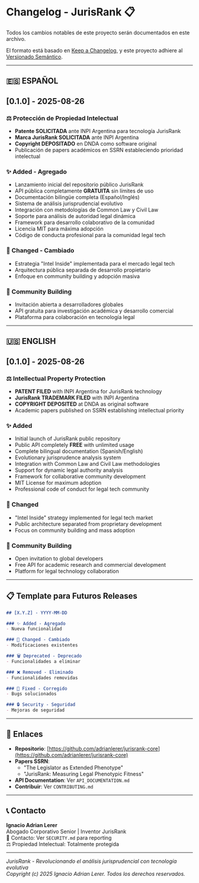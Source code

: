 # Changelog - JurisRank 📋

Todos los cambios notables de este proyecto serán documentados en este archivo.

El formato está basado en [Keep a Changelog](https://keepachangelog.com/es/1.0.0/),
y este proyecto adhiere al [Versionado Semántico](https://semver.org/spec/v2.0.0.html).

---

## 🇪🇸 ESPAÑOL

## [0.1.0] - 2025-08-26

### ⚖️ Protección de Propiedad Intelectual
- **Patente SOLICITADA** ante INPI Argentina para tecnología JurisRank
- **Marca JurisRank SOLICITADA** ante INPI Argentina 
- **Copyright DEPOSITADO** en DNDA como software original
- Publicación de papers académicos en SSRN estableciendo prioridad intelectual

### ✨ Added - Agregado
- Lanzamiento inicial del repositorio público JurisRank
- API pública completamente **GRATUITA** sin límites de uso
- Documentación bilingüe completa (Español/Inglés)
- Sistema de análisis jurisprudencial evolutivo
- Integración con metodologías de Common Law y Civil Law
- Soporte para análisis de autoridad legal dinámica
- Framework para desarrollo colaborativo de la comunidad
- Licencia MIT para máxima adopción
- Código de conducta profesional para la comunidad legal tech

### 🚀 Changed - Cambiado
- Estrategia "Intel Inside" implementada para el mercado legal tech
- Arquitectura pública separada de desarrollo propietario
- Enfoque en community building y adopción masiva

### 🎯 Community Building
- Invitación abierta a desarrolladores globales
- API gratuita para investigación académica y desarrollo comercial
- Plataforma para colaboración en tecnología legal

---

## 🇺🇸 ENGLISH

## [0.1.0] - 2025-08-26

### ⚖️ Intellectual Property Protection
- **PATENT FILED** with INPI Argentina for JurisRank technology
- **JurisRank TRADEMARK FILED** with INPI Argentina
- **COPYRIGHT DEPOSITED** at DNDA as original software
- Academic papers published on SSRN establishing intellectual priority

### ✨ Added
- Initial launch of JurisRank public repository
- Public API completely **FREE** with unlimited usage
- Complete bilingual documentation (Spanish/English)
- Evolutionary jurisprudence analysis system
- Integration with Common Law and Civil Law methodologies
- Support for dynamic legal authority analysis
- Framework for collaborative community development
- MIT License for maximum adoption
- Professional code of conduct for legal tech community

### 🚀 Changed
- "Intel Inside" strategy implemented for legal tech market
- Public architecture separated from proprietary development
- Focus on community building and mass adoption

### 🎯 Community Building
- Open invitation to global developers
- Free API for academic research and commercial development
- Platform for legal technology collaboration

---

## 📋 Template para Futuros Releases

```markdown
## [X.Y.Z] - YYYY-MM-DD

### ✨ Added - Agregado
- Nueva funcionalidad

### 🔄 Changed - Cambiado
- Modificaciones existentes

### 🗑️ Deprecated - Deprecado
- Funcionalidades a eliminar

### ❌ Removed - Eliminado
- Funcionalidades removidas

### 🐛 Fixed - Corregido
- Bugs solucionados

### 🔒 Security - Seguridad
- Mejoras de seguridad
```

---

## 🔗 Enlaces

- **Repositorio**: [https://github.com/adrianlerer/jurisrank-core](https://github.com/adrianlerer/jurisrank-core)
- **Papers SSRN**: 
  - "The Legislator as Extended Phenotype"
  - "JurisRank: Measuring Legal Phenotypic Fitness"
- **API Documentation**: Ver `API_DOCUMENTATION.md`
- **Contribuir**: Ver `CONTRIBUTING.md`

---

## 📞 Contacto

**Ignacio Adrian Lerer**  
Abogado Corporativo Senior | Inventor JurisRank  
📧 Contacto: Ver `SECURITY.md` para reporting  
⚖️ Propiedad Intelectual: Totalmente protegida  

---

*JurisRank - Revolucionando el análisis jurisprudencial con tecnología evolutiva*  
*Copyright (c) 2025 Ignacio Adrian Lerer. Todos los derechos reservados.*